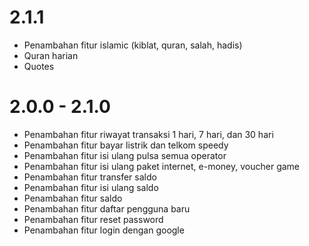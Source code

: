 # 2.1.1
- Penambahan fitur islamic (kiblat, quran, salah, hadis)
- Quran harian
- Quotes

# 2.0.0 - 2.1.0
- Penambahan fitur riwayat transaksi 1 hari, 7 hari, dan 30 hari
- Penambahan fitur bayar listrik dan telkom speedy
- Penambahan fitur isi ulang pulsa semua operator
- Penambahan fitur isi ulang paket internet, e-money, voucher game
- Penambahan fitur transfer saldo
- Penambahan fitur isi ulang saldo
- Penambahan fitur saldo
- Penambahan fitur daftar pengguna baru
- Penambahan fitur reset password
- Penambahan fitur login dengan google
